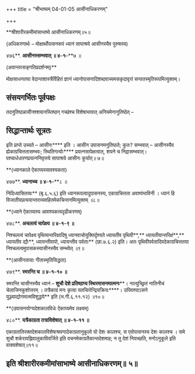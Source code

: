 +++
title = "श्रीभाष्यम् 04-01-05 आसीनाधिकरणम्"

+++
<div claऽऽ="elementor-widget-container">

**श्रीशारीरकमीमांसाभाष्ये आसीनाधिकरणम्॥५॥

(अधिकरणार्थः – मोक्षार्थोपासनरूपं ध्यानं सापाश्रये आसीनस्यैव पुरुषस्य)

४७६**. **आसीनस्सम्भवात् ॥ ४**–**१**–**७ ॥

(अवान्तरसङ्गतिप्रदर्शनम्)**

मोक्षसाधनतया वेदान्तशास्त्रैर्विहितं ज्ञानं ध्यानोपासनादिशब्दवाच्यमसकृदावृत्तं सन्ततस्मृतिरूपमित्युक्तम्।

## संसयगर्भितः पूर्वपक्षः

तदनुतिष्ठन्नासीनश्शयानस्तिष्ठन् गच्छंश्च विशेषाभावात् अनियमेनानुतिष्ठेत् –

## सिद्धान्तार्थः सूत्रतः

इति प्राप्ते उच्यते – आसीनः**** इति । आसीन उपासनमनुतिष्ठते; कुतः? सम्भवात् – आसीनस्यैव ह्येकाग्रचित्ततासम्भवः; स्थितिगत्योः**** प्रयत्नसापेक्षत्वात्, शयने च निद्रासम्भवात्। पश्चार्धधारणप्रयत्ननिवृत्तये सापाश्रये आसीनः कुर्यात्॥ ७॥

**(ध्यानकाले ऐकाग्र्यस्यावश्यकता)

४७७**. **ध्यानाच्च ॥ ४**–**१**–**८ ॥

निदिध्यासितव्यः** (बृ.६.५.६) इति ध्यानरूपत्वादुपासनस्य, एकाग्रचित्तता अवश्यंभाविनी । ध्यानं हि विजातीयप्रत्ययान्तराव्यवहितमेकचिन्तनमित्युक्तम् ॥८॥

**(ध्याने ऐकाग्र्यस्य आवश्यकत्वदृढीकरणम्)

४७८**. **अचलत्वं चापेक्ष्य ॥ ४**–**१**–**९ ॥**

निश्चलत्वं चापेक्ष्य पृथिव्यन्तरिक्षादिषु ध्यानवाचोयुक्तिर्दृश्यते
ध्यायतीव पृथिवी**,** ध्यायतीवान्तरिक्षं**,** ध्यायतीव द्यौः**, ध्यायन्तीवापो, ध्यायन्तीव पर्वताः** (छा.७.६.२) इति। अतः पृथिवीपर्वतादिवदेकाग्रचित्ततया निश्चलत्वमुपासकस्यासीनस्यैव सम्भवेत् ॥९॥

**(आसीनतायाः गीतास्मृतिसिद्धता)

४७९**. **स्मरन्ति च ॥ ४**–**१**–**१० ॥**

स्मरन्ति चासीनस्यैव ध्यानं – **शुचौ देशे प्रतिष्ठाप्य स्थिरमासनमात्मनः****। नात्युच्छ्रितं नातिनीचं चेलाजिनकुशोत्तरम् । तत्रैकाग्रं मनः कृत्वा यतचित्तेन्द्रियक्रियः****। उपिवश्याऽसने युञ्ज्याद्योगमात्मविशुद्धये** इति (भ.गी.६.११.१२) ॥१०॥

**(उपासनयोग्यदेशकालविधेः ऐकाग्र्यमेव लक्ष्यम्)

४८०**. **यत्रैकाग्रता तत्राविशेषात् ॥ ४**–**१**–**११ ॥**

एकाग्रतातिरक्तदेशकालविशेषाश्रवणादेकाग्रतानुकूलो यो देशः कालश्च, स एवोपासनस्य देशः कालश्च । समे शुचौ शर्करावह्निवालुकाविवर्जिते इति वचनमेकाग्रतैकान्तदेशमाह; न तु देशं नियच्छति, मनोऽनुकूले इति वाक्यशेषात्॥११॥

## इति श्रीशारीरकमीमांसाभाष्ये आसीनाधिकरणम्॥ ५॥

</div>
